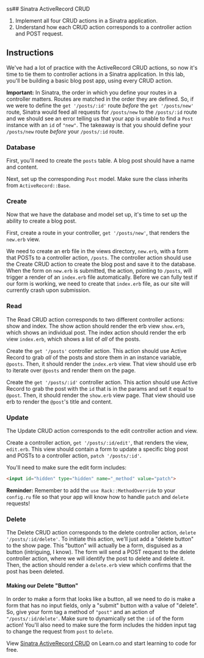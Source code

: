ss## Sinatra ActiveRecord CRUD

1. Implement all four CRUD actions in a Sinatra application.
2. Understand how each CRUD action corresponds to a controller action and POST
   request.

## Instructions

We've had a lot of practice with the ActiveRecord CRUD actions, so now it's
time to tie them to controller actions in a Sinatra application. In this lab,
you'll be building a basic blog post app, using every CRUD action.

**Important:** In Sinatra, the order in which you define your routes in a
controller matters. Routes are matched in the order they are defined. So, if we
were to define the `get '/posts/:id'` route _before_ the `get '/posts/new'`
route, Sinatra would feed all requests for `/posts/new` to the `/posts/:id`
route and we should see an error telling us that your app is unable to find a
`Post` instance with an `id` of `"new"`. The takeaway is that you should define
your `/posts/new` route _before_ your `/posts/:id` route.

### Database

First, you'll need to create the `posts` table. A blog post should have a name
and content.

Next, set up the corresponding `Post` model. Make sure the class inherits from `ActiveRecord::Base`.

### Create

Now that we have the database and model set up, it's time to set up the ability
to create a blog post.

First, create a route in your controller, `get '/posts/new'`, that renders the
`new.erb` view.

We need to create an erb file in the views directory, `new.erb`, with a form
that POSTs to a controller action, `/posts`. The controller action should use
the Create CRUD action to create the blog post and save it to the database.
When the form on `new.erb` is submitted, the action, pointing to `/posts`,
will trigger a render of an `index.erb` file automatically. Before we can
fully test if our form is working, we need to create that `index.erb` file, as
our site will currently crash upon submission.

### Read

The Read CRUD action corresponds to two different controller actions: show and
index. The show action should render the erb view `show.erb`, which shows an
individual post. The index action should render the erb view `index.erb`, which
shows a list of _all_ of the posts.

Create the `get '/posts'` controller action. This action should use Active
Record to grab _all_ of the posts and store them in an instance variable,
`@posts`. Then, it should render the `index.erb` view. That view should use erb
to iterate over `@posts` and render them on the page.

Create the `get '/posts/:id'` controller action. This action should use Active
Record to grab the post with the `id` that is in the params and set it equal to
`@post`. Then, it should render the `show.erb` view page. That view should use
erb to render the `@post`'s title and content.

### Update

The Update CRUD action corresponds to the edit controller action and view.

Create a controller action, `get '/posts/:id/edit'`, that renders the view,
`edit.erb`. This view should contain a form to update a specific blog post and
POSTs to a controller action, `patch '/posts/:id'`.

You'll need to make sure the edit form includes:

```html
<input id="hidden" type="hidden" name="_method" value="patch">
```

**Reminder:** Remember to add the `use Rack::MethodOverride` to your
`config.ru` file so that your app will know how to handle `patch` and `delete`
requests!

### Delete

The Delete CRUD action corresponds to the delete controller action,
`delete '/posts/:id/delete'`. To initiate this action, we'll just add a "delete
button" to the show page. This "button" will actually be a form, disguised as a
button (intriguing, I know). The form will send a POST request to the delete
controller action, where we will identify the post to delete and delete it.
Then, the action should render a `delete.erb` view which confirms that the post
has been deleted.

#### Making our Delete "Button"

In order to make a form that looks like a button, all we need to do is make a
form that has no input fields, only a "submit" button with a value of "delete".
So, give your form tag a method of `"post"` and an action of
`"/posts/:id/delete'`. Make sure to dynamically set the `:id` of the form
action! You'll also need to make sure the form includes the hidden input tag to
change the request from `post` to `delete`.

<p class='util--hide'>View <a href='https://learn.co/lessons/sinatra-ar-crud-lab'>Sinatra ActiveRecord CRUD</a> on Learn.co and start learning to code for free.</p>
